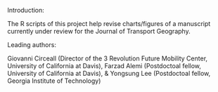 Introduction:  

The R scripts of this project help revise charts/figures of a manuscript currently under review for the Journal of Transport Geography. 

Leading authors: 

Giovanni Circeall (Director of the 3 Revolution Future Mobility Center, University of California at Davis), Farzad Alemi (Postdoctoal fellow, University of California at Davis), & Yongsung Lee (Postdoctoal fellow, Georgia Institute of Technology)
